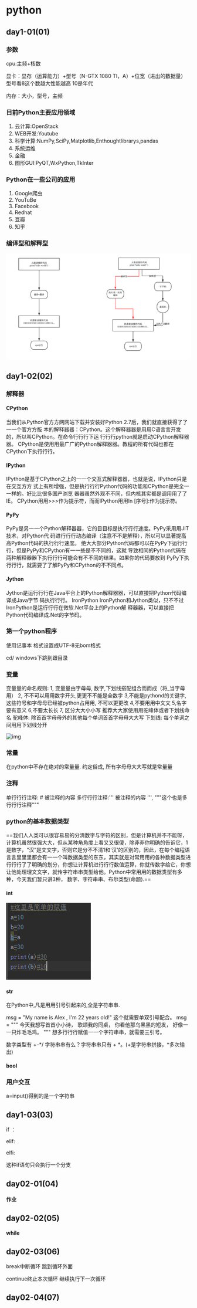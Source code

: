 # python

## day1-01(01)

### 参数

cpu:主频+核数

显卡：显存（运算能力）+型号（N-GTX 1080 TI，A）+位宽（进出的数据量）   型号看8这个数越大性能越高 10是年代

内存：大小，型号，主频

### 目前Python主要应用领域

1. 云计算:OpenStack
2. WEB开发:Youtube
3. 科学计算:NumPy,SciPy,Matplotlib,Enthoughtlibrarys,pandas
4. 系统运维
5. 金融
6. 图形GUI:PyQT,WxPython,TkInter

### Python在一些公司的应用

1. Google爬虫
2. YouTuBe
3. Facebook
4. Redhat
5. 豆瓣
6. 知乎

### 编译型和解释型

![1545377566903](.\images\1545377566903.png)

## day1-02(02)

### 解释器

#### CPython

当我们从Python官⽅方⽹网站下载并安装好Python 2.7后，我们就直接获得了了⼀一个官⽅方版
本的解释器器：CPython。这个解释器器是⽤用C语⾔言开发的，所以叫CPython。在命令⾏行行下运
⾏行行python就是启动CPython解释器器。
CPython是使⽤用最⼴广的Python解释器器。教程的所有代码也都在CPython下执⾏行行。

#### IPython

IPython是基于CPython之上的⼀一个交互式解释器器，也就是说，IPython只是在交互⽅方
式上有所增强，但是执⾏行行Python代码的功能和CPython是完全⼀一样的。好⽐比很多国产浏览
器器虽然外观不不同，但内核其实都是调⽤用了了IE。
CPython⽤用>>>作为提示符，⽽而IPython⽤用In [序号]:作为提示符。

#### PyPy

PyPy是另⼀一个Python解释器器，它的⽬目标是执⾏行行速度。PyPy采⽤用JIT技术，对Python代
码进⾏行行动态编译（注意不不是解释），所以可以显著提⾼高Python代码的执⾏行行速度。
绝⼤大部分Python代码都可以在PyPy下运⾏行行，但是PyPy和CPython有⼀一些是不不同的，这就
导致相同的Python代码在两种解释器器下执⾏行行可能会有不不同的结果。如果你的代码要放到
PyPy下执⾏行行，就需要了了解PyPy和CPython的不不同点。

#### Jython

Jython是运⾏行行在Java平台上的Python解释器器，可以直接把Python代码编译成Java字节
码执⾏行行。
IronPython
IronPython和Jython类似，只不不过IronPython是运⾏行行在微软.Net平台上的Python解
释器器，可以直接把Python代码编译成.Net的字节码。

### 第一个python程序

使用记事本  格式设置成UTF-8无bom格式

cd/  windows下跳到跟目录

### 变量

变量量的命名规则:
1, 变量量由字⺟母, 数字,下划线搭配组合⽽而成（将_当字母用）
2, 不不可以⽤用数字开头,更更不不能是全数字
3,不能是pythond的关键字, 这些符号和字⺟母已经被python占⽤用, 不可以更更改
4,不要⽤用中⽂文
5,名字要有意义
6,不要太⻓长
7, 区分⼤大⼩小写
推荐⼤大家使⽤用驼峰体或者下划线命名
驼峰体: 除⾸首字⺟母外的其他每个单词⾸首字⺟母⼤大写
下划线: 每个单词之间⽤用下划线分开

![img](file:///C:\Users\lucky\AppData\Roaming\Tencent\Users\3079309560\QQ\WinTemp\RichOle\S{B2@243_7E~0EP81EG_6ZT.png)

### 常量

在python中不存在绝对的常量量. 约定俗成, 所有字⺟母⼤大写就是常量量

### 注释

单⾏行行注释: # 被注释的内容
多⾏行行注释:''' 被注释的内容 ''', """这个也是多⾏行行注释"""

### python的基本数据类型

==我们⼈人类可以很容易易的分清数字与字符的区别，但是计算机并不不能呀，计算机虽然很强⼤大，但从某种⻆角度上看⼜又很傻，除⾮非你明确的告诉它，1是数字，“汉”是⽂文字，否则它是分不不清1和‘汉’的区别的，因此，在每个编程语⾔言⾥里里都会有⼀一个叫数据类型的东东，其实就是对常⽤用的各种数据类型进⾏行行了了明确的划分，你想让计算机进⾏行行数值运算，你就传数字给它，你想让他处理理⽂文字，就传字符串串类型给他。Python中常⽤用的数据类型有多种，今天我们暂只讲3种， 数字、字符串串、布尔类型(命题).==

#### int

![img](.\images\S{B2@243_7E~0EP81EG_6ZT.png)

#### str



在Python中,凡是⽤用引号引起来的,全是字符串串.

msg = "My name is Alex , I'm 22 years old!" 这个就需要单双引号配合。
msg = """
今天我想写⾸首⼩小诗，
歌颂我的同桌，
你看他那乌⿊黑的短发，
好像⼀一只炸⽑毛鸡。
"""
想多⾏行行赋值⼀一个字符串串，就需要三引号。

数字类型有 +-*/ 字符串串有么？字符串串只有 + *。(+是字符串拼接，*多次输出)

#### bool

### 用户交互

a=input()得到的是一个字符串

## day1-03(03)

if ：

elif:

elfi:

这种if语句只会执行一个分支

## day02-01(04)

#### 作业

## day02-02(05)

#### while

## day02-03(06)

break中断循环  跳到循环外面

continue终止本次循环  继续执行下一次循环

## day02-04(07)



